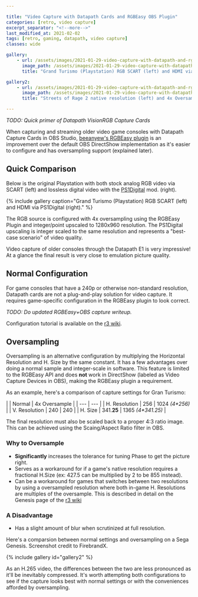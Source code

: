 ```yaml
---

title: "Video Capture with Datapath Cards and RGBEasy OBS Plugin"
categories: [retro, video capture]
excerpt_separator: "<!--more-->"
last_modified_at: 2021-02-02
tags: [retro, gaming, datapath, video capture]
classes: wide

gallery:
    - url: /assets/images/2021-01-29-video-capture-with-datapath-and-rgbeasy-obs-plugin/ps1_gt.png
      image_path: /assets/images/2021-01-29-video-capture-with-datapath-and-rgbeasy-obs-plugin/ps1_gt.png
      title: "Grand Turismo (Playstation) RGB SCART (left) and HDMI via PS1Digital (right)." 

gallery2:
    - url: /assets/images/2021-01-29-video-capture-with-datapath-and-rgbeasy-obs-plugin/FBX-OSSC-4x320-Genesis.png
      image_path: /assets/images/2021-01-29-video-capture-with-datapath-and-rgbeasy-obs-plugin/FBX-OSSC-4x320-Genesis.png
      title: "Streets of Rage 2 native resolution (left) and 4x Oversample (right)" 

---
```


*TODO: Quick primer of Datapath VisionRGB Capture Cards*

When capturing and streaming older video game consoles with Datapath Capture Cards in OBS Studio, [beeanyew's RGBEasy plugin](https://github.com/beeanyew/datapath-RGBeasy) is an improvement over the default OBS DirectShow implementation as it's easier to configure and has oversampling support (explained later).

## Quick Comparison

Below is the original Playstation with both stock analog RGB video via SCART (left) and lossless digital video with the [PS1Digital](https://www.black-dog.tech/ps1digital.html) mod. (right).

{% include gallery caption="Grand Turismo (Playstation) RGB SCART (left) and HDMI via PS1Digital (right)." %}


The RGB source is configured with 4x oversampling using the RGBEasy Plugin and integer/point upscaled to 1280x960 resolution. The PS1Digital upscaling is integer scaled to the same resolution and represents a "best-case scenario" of video quality.

Video capture of older consoles through the Datapath E1 is very impressive! At a glance the final result is very close to emulation picture quality.

## Normal  Configuration

For game consoles that have a 240p or otherwise non-standard resolution, Datapath cards are not a plug-and-play solution for video capture. It requires game-specific configuration in the RGBEasy plugin to look correct.

*TODO: Do updated RGBEasy+OBS capture writeup.*

Configuration tutorial is available on the [r3 wiki](https://r3.fyi/Datapath/Capture240p).

## Oversampling

Oversampling is an alternative configuration by multiplying the Horizontal Resolution and H. Size by the same constant. It has a few advantages over doing a normal sample and integer-scale in software. This feature is limited to the RGBEasy API and does **not** work in DirectShow (labeled as Video Capture Devices in OBS), making the RGBEasy plugin a requirement.

As an example, here's a comparison of capture settings for Gran Turismo:

|  | Normal | 4x Oversample |
| --- | --- |
| H. Resolution | 256 | 1024 *(4\*256)* |
| V. Resolution | 240 | 240 |
| H. Size | 341.**25** | 1365 *(4\*341.25)* |

The final resolution must also be scaled back to a proper 4:3 ratio image. This can be achieved using the Scaing/Aspect Ratio filter in OBS.

### Why to Oversample

- **Significantly** increases the tolerance for tuning Phase to get the picture right.
- Serves as a workaround for if a game's native resolution requires a fractional H.Size (ex: 427.5 can be multiplied by 2 to be 855 instead).
- Can be a workaround for games that switches between two resolutions by using a oversampled resolution where both in-game H. Resolutions are multiples of the oversample. This is described in detail on the Genesis page of the [r3 wiki](http://r3.fyi/VGC/GEN)


### A Disadvantage
- Has a slight amount of blur when scrutinized at full resolution.

Here's a comparsion between normal settings and oversampling on a Sega Genesis. Screenshot credit to FirebrandX.

{% include gallery id="gallery2" %}

As an H.265 video, the differences between the two are less pronounced as it'll be inevitably compressed. It's worth attempting both configurations to see if the capture looks best with normal settings or with the conveniences afforded by oversampling.

